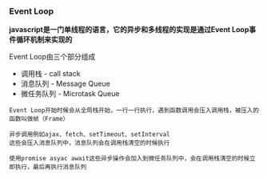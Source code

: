 ### Event Loop
**javascript是一门单线程的语言，它的异步和多线程的实现是通过Event Loop事件循环机制来实现的**

Event Loop由三个部分组成
- 调用栈 - call stack
- 消息队列 - Message Queue
- 微任务队列 - Microtask Queue

```
Event Loop开始时候会从全局栈开始，一行一行执行，遇到函数调用会压入调用栈，被压入的函数叫做帧（Frame）
```

```
异步调用例如ajax、fetch、setTimeout、setInterval
这些会压入消息队列中，消息队列会在调用栈清空的时候执行
```

```
使用promise asyac await这些异步操作会加入到微任务队列中，会在调用栈清空的时候立即执行，最后再执行消息队列
```
